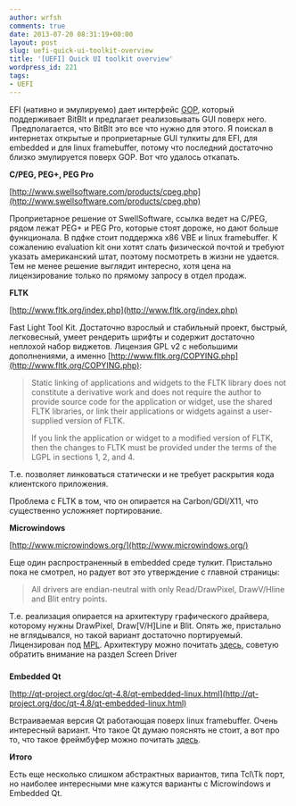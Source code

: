 ```yaml
---
author: wrfsh
comments: true
date: 2013-07-20 08:31:19+00:00
layout: post
slug: uefi-quick-ui-toolkit-overview
title: '[UEFI] Quick UI toolkit overview'
wordpress_id: 221
tags:
- UEFI
---
```


EFI (нативно и эмулируемо) дает интерфейс [GOP](http://wiki.phoenix.com/wiki/index.php/EFI_GRAPHICS_OUTPUT_PROTOCOL), который поддерживает BitBlt и предлагает реализовывать GUI поверх него.  Предполагается, что BitBlt это все что нужно для этого. Я поискал в интернетах открытые и проприетарные GUI тулкиты для EFI, для embedded и для linux framebuffer, потому что последний достаточно близко эмулируется поверх GOP. Вот что удалось откапать.



**C/PEG, PEG+, PEG Pro**

[http://www.swellsoftware.com/products/cpeg.php](http://www.swellsoftware.com/products/cpeg.php)

Проприетарное решение от SwellSoftware, ссылка ведет на C/PEG, рядом лежат PEG+ и PEG Pro, которые стоят дороже, но дают больше функционала. В пдфке стоит поддержка x86 VBE и linux framebuffer. К сожалению evaluation kit они хотят слать физической почтой и требуют указать американский штат, поэтому посмотреть в жизни не удается. Тем не менее решение выглядит интересно, хотя цена на лицензирование только по прямому запросу в отдел продаж.



**FLTK**

[http://www.fltk.org/index.php](http://www.fltk.org/index.php)

Fast Light Tool Kit. Достаточно взрослый и стабильный проект, быстрый, легковесный, умеет рендерить шрифты и содержит достаточно неплохой набор виджетов. Лицензия GPL v2 с небольшими дополнениями, а именно [http://www.fltk.org/COPYING.php](http://www.fltk.org/COPYING.php):


<blockquote>Static linking of applications and widgets to the FLTK library does not constitute a derivative work and does not require the author to provide source code for the application or widget, use the shared FLTK libraries, or link their applications or widgets against a user-supplied version of FLTK.

If you link the application or widget to a modified version of FLTK, then the changes to FLTK must be provided under the terms of the LGPL in sections 1, 2, and 4.</blockquote>


Т.е. позволяет линковаться статически и не требует раскрытия кода клиентского приложения.

Проблема с FLTK в том, что он опирается на Carbon/GDI/X11, что существенно усложняет портирование.



**Microwindows**

[http://www.microwindows.org/](http://www.microwindows.org/)

Еще один распространенный в embedded среде тулкит. Пристально пока не смотрел, но радует вот это утверждение с главной страницы:


<blockquote>All drivers are endian-neutral with only Read/DrawPixel, DrawV/Hline and Blit entry points.</blockquote>


Т.е. реализация опирается на архитектуру графического драйвера, которому нужны DrawPixel, Draw[V/H]Line и Blit. Опять же, пристально не вглядывался, но такой вариант достаточно портируемый. Лицензирован под [MPL](http://www.mozilla.org/MPL/). Архитектуру можно почитать [здесь](http://www.microwindows.org/microwindows_architecture.html), советую обратить внимание на раздел Screen Driver


### 


**Embedded Qt**

[http://qt-project.org/doc/qt-4.8/qt-embedded-linux.html](http://qt-project.org/doc/qt-4.8/qt-embedded-linux.html)

Встраиваемая версия Qt работающая поверх linux framebuffer. Очень интересный вариант. Что такое Qt думаю пояснять не стоит, а вот про то, что такое фреймбуфер можно почитать [здесь](http://tldp.org/HOWTO/Framebuffer-HOWTO/).



**Итого**

Есть еще несколько слишком абстрактных вариантов, типа Tcl\Tk порт, но наиболее интересными мне кажутся варианты с Microwindows и Embedded Qt.
